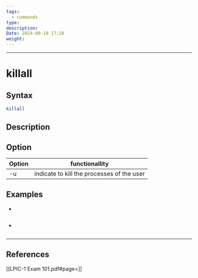 ```yaml
---
tags:
  - commands
type: 
description: 
Date: 2024-09-18 17:28
weight:
---
```


___
# killall

## Syntax
```bash
killall 
```

## Description

## Option

| Option | functionallity                             |
| ------ | ------------------------------------------ |
| -u     | indicate to kill the processes of the user |


## Examples
- 
```bash


```
- 
```bash


```
___
## References
[[LPIC-1 Exam 101.pdf#page=]]